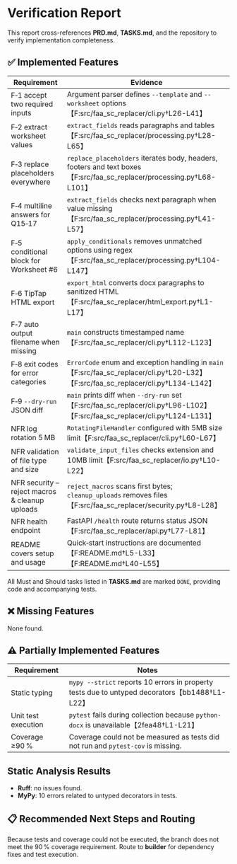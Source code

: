 # Verification Report

This report cross-references **PRD.md**, **TASKS.md**, and the repository to verify implementation completeness.

## ✅ Implemented Features

| Requirement | Evidence |
|-------------|---------|
|F‑1 accept two required inputs|Argument parser defines `--template` and `--worksheet` options【F:src/faa_sc_replacer/cli.py†L26-L41】|
|F‑2 extract worksheet values|`extract_fields` reads paragraphs and tables【F:src/faa_sc_replacer/processing.py†L28-L65】|
|F‑3 replace placeholders everywhere|`replace_placeholders` iterates body, headers, footers and text boxes【F:src/faa_sc_replacer/processing.py†L68-L101】|
|F‑4 multiline answers for Q15‑17|`extract_fields` checks next paragraph when value missing【F:src/faa_sc_replacer/processing.py†L41-L57】|
|F‑5 conditional block for Worksheet #6|`apply_conditionals` removes unmatched options using regex【F:src/faa_sc_replacer/processing.py†L104-L147】|
|F‑6 TipTap HTML export|`export_html` converts docx paragraphs to sanitized HTML【F:src/faa_sc_replacer/html_export.py†L1-L17】|
|F‑7 auto output filename when missing|`main` constructs timestamped name【F:src/faa_sc_replacer/cli.py†L112-L123】|
|F‑8 exit codes for error categories|`ErrorCode` enum and exception handling in `main`【F:src/faa_sc_replacer/cli.py†L20-L32】【F:src/faa_sc_replacer/cli.py†L134-L142】|
|F‑9 `--dry-run` JSON diff|`main` prints diff when `--dry-run` set【F:src/faa_sc_replacer/cli.py†L96-L102】【F:src/faa_sc_replacer/cli.py†L124-L131】|
|NFR log rotation 5 MB|`RotatingFileHandler` configured with 5MB size limit【F:src/faa_sc_replacer/cli.py†L60-L67】|
|NFR validation of file type and size|`validate_input_files` checks extension and 10MB limit【F:src/faa_sc_replacer/io.py†L10-L22】|
|NFR security – reject macros & cleanup uploads|`reject_macros` scans first bytes; `cleanup_uploads` removes files【F:src/faa_sc_replacer/security.py†L8-L28】|
|NFR health endpoint|FastAPI `/health` route returns status JSON【F:src/faa_sc_replacer/api.py†L77-L81】|
|README covers setup and usage|Quick‑start instructions are documented【F:README.md†L5-L33】【F:README.md†L40-L55】|

All Must and Should tasks listed in **TASKS.md** are marked `DONE`, providing code and accompanying tests.

## ❌ Missing Features

None found.

## ⚠️ Partially Implemented Features

| Requirement | Notes |
|-------------|------|
|Static typing|`mypy --strict` reports 10 errors in property tests due to untyped decorators【bb1488†L1-L22】|
|Unit test execution|`pytest` fails during collection because `python-docx` is unavailable【2fea48†L1-L21】|
|Coverage ≥90 %|Coverage could not be measured as tests did not run and `pytest-cov` is missing.| 

## Static Analysis Results

- **Ruff**: no issues found.
- **MyPy**: 10 errors related to untyped decorators in tests.

## 📋 Recommended Next Steps and Routing

Because tests and coverage could not be executed, the branch does not meet the 90 % coverage requirement. Route to **builder** for dependency fixes and test execution.
